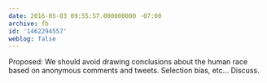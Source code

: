 ```yaml
---
date: 2016-05-03 09:55:57.000000000 -07:00
archive: fb
id: '1462294557'
weblog: false
---
```


Proposed: We should avoid drawing conclusions about the human race based on anonymous comments and tweets. Selection bias, etc... Discuss.
